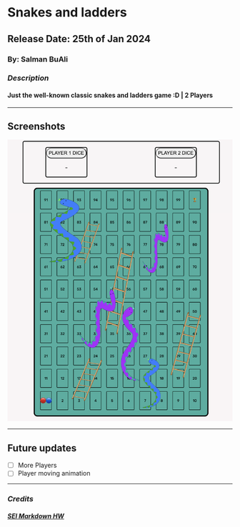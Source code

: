 # Snakes and ladders

## Release Date: 25th of Jan 2024

### By: Salman BuAli

### **_Description_**

#### Just the well-known classic snakes and ladders game :D | 2 Players

---

## Screenshots

![Game](game.png)

---

## Future updates

- [ ] More Players
- [ ] Player moving animation

---

### **_Credits_**

##### [SEI Markdown HW](https://github.com/SEI-08-Bahrain/u1_hw_markdown)
